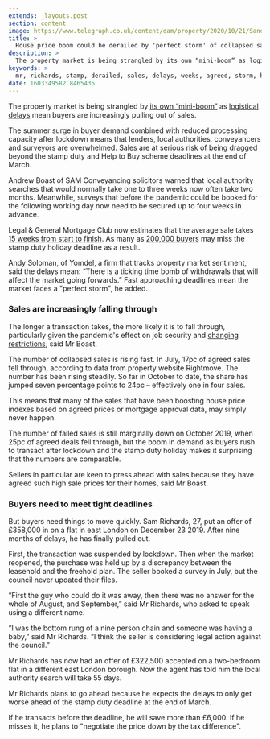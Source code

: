 ```yaml
--- 
extends: _layouts.post 
section: content 
image: https://www.telegraph.co.uk/content/dam/property/2020/10/21/Sand-timer-edit_trans_NvBQzQNjv4BqNUHzxaamNmHDqK-YksWRz2o-yMLyYquKCawpyDOW254.png?impolicy=logo-overlay 
title: > 
  House price boom could be derailed by 'perfect storm' of collapsed sales 
description: > 
  The property market is being strangled by its own “mini-boom” as logistical delays mean buyers are increasingly pulling out of sales.Sales are at serious risk of being dragged beyond the stamp duty and Help to Buy scheme deadlines at the end of March.As many as 200,000 buyers may miss the stamp duty holiday deadline as a result.In July, 17pc of agreed sales fell through, according to data from property website Rightmove.“I was the bottom rung of a nine person chain and someone was having a baby,” said Mr Richards. 
keywords: > 
  mr, richards, stamp, derailed, sales, delays, weeks, agreed, storm, house, perfect, market, duty, boom, collapsed, price, buyers 
date: 1603349582.8465436 
--- 
```

<div><p>The property market is being strangled by <a href="https://www.telegraph.co.uk/property/house-prices/summer-property-boom-pushes-house-prices-record-high/">its own &#8220;mini-boom&#8221;</a> as <a href="https://www.telegraph.co.uk/property/uk/mortgage-wait-times-soaring-putting-homebuyers-risk-losing/">logistical delays</a> mean buyers are increasingly pulling out of sales.</p>
<p>The summer surge in buyer demand combined with reduced processing capacity after lockdown means that lenders, local authorities, conveyancers and surveyors are overwhelmed. Sales are at serious risk of being dragged beyond the stamp duty and Help to Buy scheme deadlines at the end of March.</p>
<p>Andrew Boast of SAM Conveyancing solicitors warned that local authority searches that would normally take one to three weeks now often take two months. Meanwhile, surveys that before the pandemic could be booked for the following working day now need to be secured up to four weeks in advance.&#160;</p>
<p>Legal &amp; General Mortgage Club now estimates that the average sale takes <a href="https://www.telegraph.co.uk/property/uk/start-house-hunt-two-weeks-miss-15000/">15 weeks from start to finish</a>. As many as <a href="https://www.telegraph.co.uk/property/buy/200000-people-miss-stamp-duty-holiday-surge-demand-creates-bottleneck/">200,000 buyers</a> may miss the stamp duty holiday&#160;deadline as a result.</p>
<p>Andy Soloman, of Yomdel, a firm&#160;that tracks property market sentiment, said the delays mean: &#8220;There is a ticking time bomb of withdrawals that will affect the market going forwards.&#8221; Fast approaching deadlines mean the market faces a "perfect storm", he added.</p>
<h3>Sales are increasingly falling through</h3>
<p>The longer a transaction takes, the more likely it is to fall through, particularly given the pandemic's effect on job security and <a href="https://www.telegraph.co.uk/property/uk/second-lockdown-would-mean-house-prices-could-housing-market/">changing restrictions</a>, said Mr Boast.</p>
<p>The number of collapsed sales is rising fast. In July, 17pc of agreed sales fell through, according to data from property website Rightmove. The number has been rising steadily. So far in October to date, the share has jumped seven percentage points to 24pc &#8211;&#160;effectively one in four sales.</p>
<p>This means that many of the sales that have been boosting house price indexes based on agreed prices or mortgage approval data, may simply never happen.</p>
<p>The number of failed sales is still marginally down on October 2019, when 25pc of agreed deals fell through, but the boom in demand as buyers rush to transact after lockdown and the stamp duty holiday makes&#160;it&#160;surprising that the numbers are comparable.</p>
<p>Sellers in particular are keen to press ahead with sales because they have agreed such high sale prices for their homes, said Mr Boast.</p>
<h3>Buyers need to meet tight deadlines</h3>
<p>But buyers need things to move quickly. Sam Richards, 27, put an offer of &#163;358,000 in on a flat in east London on December 23 2019. After nine months of delays, he has finally pulled out.</p>
<p>First, the transaction was suspended by lockdown. Then when the market reopened, the purchase was held up by a discrepancy between the leasehold and the freehold plan. The seller booked a survey in July, but the council never updated their files.</p>
<p>&#8220;First the guy who could do it was away, then there was no answer for the whole of August, and September,&#8221; said Mr Richards, who asked to speak using a different name.</p>
<p>&#8220;I was the bottom rung of a nine person chain and someone was having a baby,&#8221; said Mr Richards. &#8220;I think the seller is considering legal action against the council.&#8221;</p>
<p>Mr Richards has now had an offer of &#163;322,500 accepted on a two-bedroom flat in a different east London borough. Now the agent has told him the local authority search will take 55 days.</p>
<p>Mr Richards plans to go ahead because he expects the delays to only get worse ahead of the stamp duty deadline at the end of March.</p>
<p>If he transacts before the deadline, he will save more than &#163;6,000. If he misses it, he plans to "negotiate the price down by the tax difference".</p>
</div>